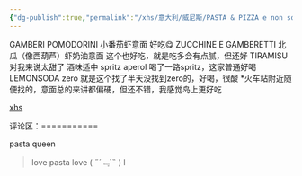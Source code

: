 ```yaml
---
{"dg-publish":true,"permalink":"/xhs/意大利/威尼斯/PASTA & PIZZA e non solo_威尼斯/","tags":["rednote","威尼斯"],"created":"2025-03-17T22:05:15.507+08:00","updated":"2025-03-20T22:46:14.748+08:00"}
---
```


 

GAMBERI POMODORINI 小番茄虾意面 好吃😋
ZUCCHINE E GAMBERETTI 北瓜（像西葫芦）虾奶油意面 这个也好吃，就是吃多会有点腻，但还好
TIRAMISU 对我来说太甜了 酒味适中
spritz aperol 喝了一路spritz，这家普通好喝
LEMONSODA zero 就是这个找了半天没找到zero的，好喝，很酸
*火车站附近随便找的，意面总的来讲都偏硬，但还不错，我感觉岛上更好吃

[xhs](https://www.xiaohongshu.com/explore/64bab597000000000800d346?xsec_token=ABcMMIti4BWY011lPY_1sFdRKfD0pSbqn6QOlPTjJGEa0=&xsec_source=pc_user)

评论区：===========

pasta queen

> love pasta love ( ˶´﹃`˵ ) l